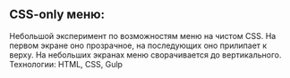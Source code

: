 ## CSS-only меню:
Небольшой эксперимент по возможностям меню на чистом CSS. На первом экране оно прозрачное, на последующих оно прилипает к верху. На небольших экранах меню сворачивается до вертикального. Технологии: HTML, CSS, Gulp

